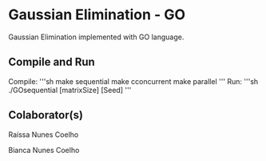 # Gaussian Elimination - GO
Gaussian Elimination implemented with GO language. 

## Compile and Run
Compile:
'''sh
	make sequential
	make cconcurrent
	make parallel
'''
Run:
'''sh
	./GOsequential [matrixSize] [Seed]
'''
## Colaborator(s)
Raíssa Nunes Coelho
 
Bianca Nunes Coelho
